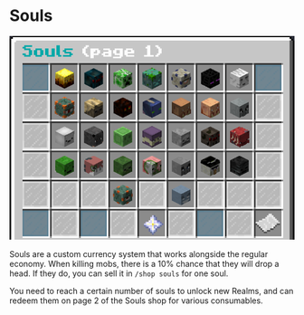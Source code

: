 # Souls

![/shop souls GUI](<../../.gitbook/assets/Screenshot 2022-01-17 004723.png>)

Souls are a custom currency system that works alongside the regular economy. When killing mobs, there is a 10% chance that they will drop a head. If they do, you can sell it in `/shop souls` for one soul.

You need to reach a certain number of souls to unlock new Realms, and can redeem them on page 2 of the Souls shop for various consumables.
